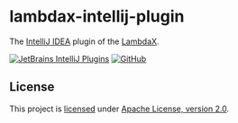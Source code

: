 # lambdax-intellij-plugin

The [IntelliJ IDEA](https://github.com/JetBrains/intellij-community) plugin of the [LambdaX](https://github.com/alexengrig/lambdax).

[![JetBrains IntelliJ Plugins](https://img.shields.io/jetbrains/plugin/v/13009-lambdax?style=for-the-badge)](https://plugins.jetbrains.com/plugin/13009-lambdax)
[![GitHub](https://img.shields.io/github/license/alexengrig/lambdax-intellij-plugin?style=for-the-badge)](LICENSE)

## License

This project is [licensed](LICENSE) under [Apache License, version 2.0](https://www.apache.org/licenses/LICENSE-2.0).

